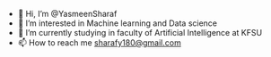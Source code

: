 - 👋 Hi, I’m @YasmeenSharaf
- 👀 I’m interested in Machine learning and Data science
- 🌱 I’m currently studying in faculty of Artificial Intelligence at KFSU
- 📫 How to reach me sharafy180@gmail.com 

<!---
YasmeenSharaf/YasmeenSharaf is a ✨ special ✨ repository because its `README.md` (this file) appears on your GitHub profile.
You can click the Preview link to take a look at your changes.
--->
